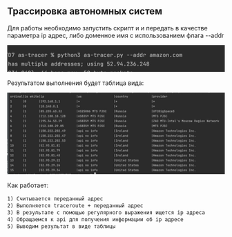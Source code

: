 ## Трассировка автономных систем

Для работы необходимо запустить скрипт и
и передать в качестве параметра ip адрес, 
либо доменное имя с использованием флага --addr

![./photo/example.jpeg](./photo/example.jpeg)

Результатом выполнения будет таблица вида:

![./photo/res-table.jpeg](./photo/res-table.jpeg)

Как работает:
    
    1) Считывается переданный адрес
    2) Выполняется traceroute + переданный адрес
    3) В результате с помощью регулярного выражения ищется ip адреса
    4) Обращаемся к api для получения информации об ip адресе
    5) Выводим результат в виде таблицы
